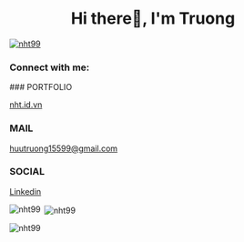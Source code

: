 <h1 align="center">Hi there👋, I'm Truong</h1>
<p align="left"> <a href="https://github.com/ryo-ma/github-profile-trophy"><img src="https://github-profile-trophy.vercel.app/?username=nht99" alt="nht99" /></a> </p>

<h3 align="left">Connect with me:</h3>
### PORTFOLIO

[nht.id.vn](https://nht.id.vn/)

### MAIL

[huutruong15599@gmail.com](mailto:huutruong15599@gmail.com)  

### SOCIAL
[Linkedin](https://www.linkedin.com/in/nguyen-huu-truong-624782200)

<p><img align="left" src="https://github-readme-stats.vercel.app/api/top-langs?username=nht99&show_icons=true&locale=en&layout=compact" alt="nht99" /></p>

<p>&nbsp;<img align="center" src="https://github-readme-stats.vercel.app/api?username=nht99&show_icons=true&locale=en" alt="nht99" /></p>

<p><img align="center" src="https://github-readme-streak-stats.herokuapp.com/?user=nht99&" alt="nht99" /></p>
